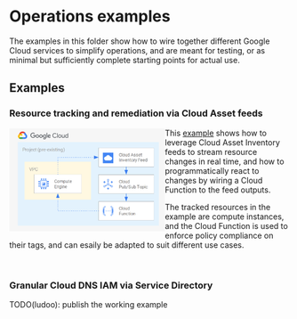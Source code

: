 # Operations examples

The examples in this folder show how to wire together different Google Cloud services to simplify operations, and are meant for testing, or as minimal but sufficiently complete starting points for actual use.

## Examples

### Resource tracking and remediation via Cloud Asset feeds

<a href="./asset-inventory-feed-remediation" title="Resource tracking and remediation via Cloud Asset feeds"><img src="./asset-inventory-feed-remediation/diagram.png" align="left" width="280px"></a> This [example](./asset-inventory-feed-remediation) shows how to leverage Cloud Asset Inventory feeds to stream resource changes in real time, and how to programmatically react to changes by wiring a Cloud Function to the feed outputs.

The tracked resources in the example are compute instances, and the Cloud Function is used to enforce policy compliance on their tags, and can esaily be adapted to suit different use cases.

<br break="left">

### Granular Cloud DNS IAM via Service Directory

TODO(ludoo): publish the working example
